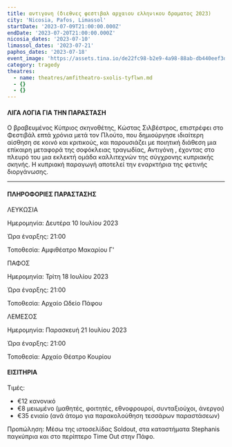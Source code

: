 ```yaml
---
title: αντιγονη (διεθνες φεστιβαλ αρχαιου ελληνικου δραματος 2023)
city: 'Nicosia, Pafos, Limassol'
startDate: '2023-07-09T21:00:00.000Z'
endDate: '2023-07-20T21:00:00.000Z'
nicosia_dates: '2023-07-10'
limassol_dates: '2023-07-21'
paphos_dates: '2023-07-18'
event_image: 'https://assets.tina.io/de22fc98-b2e9-4a98-88ab-db440eef3dc1/Antigoni.jpg'
category: tragedy
theatres:
  - name: theatres/amfitheatro-sxolis-tyflwn.md
  - {}
  - {}
---
```


#### ΛΙΓΑ ΛΟΓΙΑ ΓΙΑ ΤΗΝ ΠΑΡΑΣΤΑΣΗ

Ο βραβευμένος Κύπριος σκηνοθέτης, Κώστας Σιλβέστρος, επιστρέφει στο Φεστιβάλ επτά χρόνια μετά τον Πλούτο, που δημιούργησε ιδιαίτερη αίσθηση σε κοινό και κριτικούς, και παρουσιάζει	με ποιητική	διάθεση μια επίκαιρη	μεταφορά της σοφόκλειας	τραγωδίας, Αντιγόνη	, έχοντας	στο πλευρό	του μια εκλεκτή	ομάδα καλλιτεχνών	της σύγχρονης κυπριακής σκηνής. Η κυπριακή παραγωγή αποτελεί την εναρκτήρια της φετινής διοργάνωσης.

***

#### ΠΛΗΡΟΦΟΡΙΕΣ ΠΑΡΑΣΤΑΣΗΣ

ΛΕΥΚΩΣΙΑ

Ημερομηνία: Δευτέρα 10 Ιουλίου 2023

Ώρα έναρξης: 21:00

Τοποθεσία: Αμφιθέατρο Μακαρίου Γ'

ΠΑΦΟΣ

Ημερομηνία: Τρίτη 18 Ιουλίου 2023

Ώρα έναρξης: 21:00

Τοποθεσία: Αρχαίο Ωδείο Πάφου

ΛΕΜΕΣΟΣ

Ημερομηνία: Παρασκευή 21 Ιουλίου 2023

Ώρα έναρξης: 21:00

Τοποθεσία: Αρχαίο Θέατρο Κουρίου

#### ΕΙΣΙΤΗΡΙΑ

Τιμές:

* €12 κανονικό
* €8 μειωμένο	(μαθητές, φοιτητές, εθνοφρουροί, συνταξιούχοι, άνεργοι)
* €35 ενιαίο (ανά άτομο για παρακολούθηση τεσσάρων παραστάσεων)

Προπώληση: Μέσω της ιστοσελίδας Soldout, στα καταστήματα Stephanis παγκύπρια και στο περίπτερο Time Out στην Πάφο.



